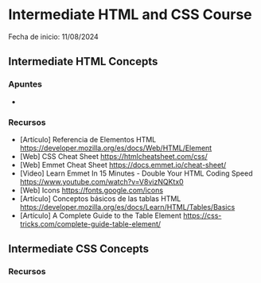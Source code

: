 # Intermediate HTML and CSS Course
Fecha de inicio: 11/08/2024


## Intermediate HTML Concepts
### Apuntes
- <link rel="stylesheet" type="text/css" href="/style.css" />


### Recursos
- [Artículo] Referencia de Elementos HTML
https://developer.mozilla.org/es/docs/Web/HTML/Element
- [Web] CSS Cheat Sheet
https://htmlcheatsheet.com/css/
- [Web] Emmet Cheat Sheet
https://docs.emmet.io/cheat-sheet/
- [Video] Learn Emmet In 15 Minutes - Double Your HTML Coding Speed
https://www.youtube.com/watch?v=V8vizNQKtx0
- [Web] Icons
https://fonts.google.com/icons
- [Artículo] Conceptos básicos de las tablas HTML
https://developer.mozilla.org/es/docs/Learn/HTML/Tables/Basics
- [Artículo] A Complete Guide to the Table Element
https://css-tricks.com/complete-guide-table-element/


## Intermediate CSS Concepts
### Recursos